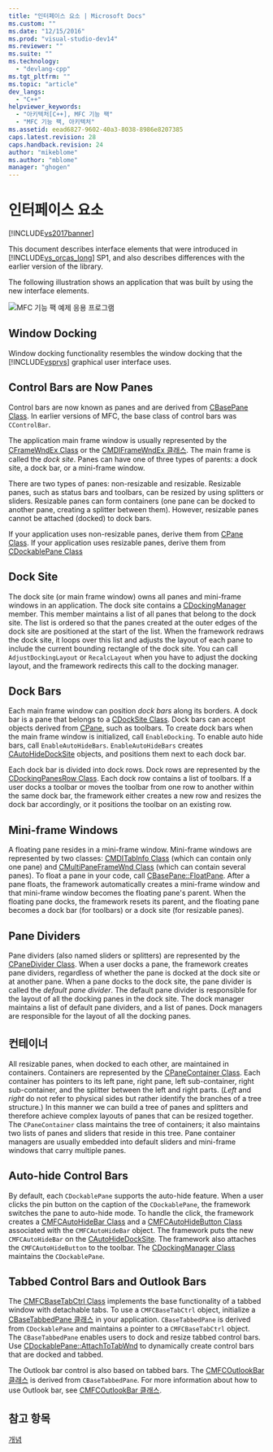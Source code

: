 ```yaml
---
title: "인터페이스 요소 | Microsoft Docs"
ms.custom: ""
ms.date: "12/15/2016"
ms.prod: "visual-studio-dev14"
ms.reviewer: ""
ms.suite: ""
ms.technology: 
  - "devlang-cpp"
ms.tgt_pltfrm: ""
ms.topic: "article"
dev_langs: 
  - "C++"
helpviewer_keywords: 
  - "아키텍처[C++], MFC 기능 팩"
  - "MFC 기능 팩, 아키텍처"
ms.assetid: eead6827-9602-40a3-8038-8986e8207385
caps.latest.revision: 28
caps.handback.revision: 24
author: "mikeblome"
ms.author: "mblome"
manager: "ghogen"
---
```

# 인터페이스 요소
[!INCLUDE[vs2017banner](../assembler/inline/includes/vs2017banner.md)]

This document describes interface elements that were introduced in [!INCLUDE[vs_orcas_long](../atl/reference/includes/vs_orcas_long_md.md)] SP1, and also describes differences with the earlier version of the library.  
  
 The following illustration shows an application that was built by using the new interface elements.  
  
 ![MFC 기능 팩 예제 응용 프로그램](../mfc/media/mfc_featurepack.png "MFC\_FeaturePack")  
  
## Window Docking  
 Window docking functionality resembles the window docking that the [!INCLUDE[vsprvs](../assembler/masm/includes/vsprvs_md.md)] graphical user interface uses.  
  
## Control Bars are Now Panes  
 Control bars are now known as panes and are derived from [CBasePane Class](../mfc/reference/cbasepane-class.md).  In earlier versions of MFC, the base class of control bars was `CControlBar`.  
  
 The application main frame window is usually represented by the [CFrameWndEx Class](../mfc/reference/cframewndex-class.md) or the [CMDIFrameWndEx 클래스](../mfc/reference/cmdiframewndex-class.md).  The main frame is called the *dock site*.  Panes can have one of three types of parents: a dock site, a dock bar, or a mini\-frame window.  
  
 There are two types of panes: non\-resizable and resizable.  Resizable panes, such as status bars and toolbars, can be resized by using splitters or sliders.  Resizable panes can form containers \(one pane can be docked to another pane, creating a splitter between them\).  However, resizable panes cannot be attached \(docked\) to dock bars.  
  
 If your application uses non\-resizable panes, derive them from [CPane Class](../mfc/reference/cpane-class.md).  If your application uses resizable panes, derive them from [CDockablePane Class](../mfc/reference/cdockablepane-class.md)  
  
## Dock Site  
 The dock site \(or main frame window\) owns all panes and mini\-frame windows in an application.  The dock site contains a [CDockingManager](../mfc/reference/cdockingmanager-class.md) member.  This member maintains a list of all panes that belong to the dock site.  The list is ordered so that the panes created at the outer edges of the dock site are positioned at the start of the list.  When the framework redraws the dock site, it loops over this list and adjusts the layout of each pane to include the current bounding rectangle of the dock site.  You can call `AdjustDockingLayout` or `RecalcLayout` when you have to adjust the docking layout, and the framework redirects this call to the docking manager.  
  
## Dock Bars  
 Each main frame window can position *dock bars* along its borders.  A dock bar is a pane that belongs to a [CDockSite Class](../mfc/reference/cdocksite-class.md).  Dock bars can accept objects derived from [CPane](../mfc/reference/cpane-class.md), such as toolbars.  To create dock bars when the main frame window is initialized, call `EnableDocking`.  To enable auto hide bars, call `EnableAutoHideBars`.  `EnableAutoHideBars` creates [CAutoHideDockSite](../mfc/reference/cautohidedocksite-class.md) objects, and positions them next to each dock bar.  
  
 Each dock bar is divided into dock rows.  Dock rows are represented by the [CDockingPanesRow Class](../mfc/reference/cdockingpanesrow-class.md).  Each dock row contains a list of toolbars.  If a user docks a toolbar or moves the toolbar from one row to another within the same dock bar, the framework either creates a new row and resizes the dock bar accordingly, or it positions the toolbar on an existing row.  
  
## Mini\-frame Windows  
 A floating pane resides in a mini\-frame window.  Mini\-frame windows are represented by two classes: [CMDITabInfo Class](../mfc/reference/cmditabinfo-class.md) \(which can contain only one pane\) and [CMultiPaneFrameWnd Class](../mfc/reference/cmultipaneframewnd-class.md) \(which can contain several panes\).  To float a pane in your code, call [CBasePane::FloatPane](../Topic/CBasePane::FloatPane.md).  After a pane floats, the framework automatically creates a mini\-frame window and that mini\-frame window becomes the floating pane's parent.  When the floating pane docks, the framework resets its parent, and the floating pane becomes a dock bar \(for toolbars\) or a dock site \(for resizable panes\).  
  
## Pane Dividers  
 Pane dividers \(also named sliders or splitters\) are represented by the [CPaneDivider Class](../mfc/reference/cpanedivider-class.md).  When a user docks a pane, the framework creates pane dividers, regardless of whether the pane is docked at the dock site or at another pane.  When a pane docks to the dock site, the pane divider is called the *default pane divider*.  The default pane divider is responsible for the layout of all the docking panes in the dock site.  The dock manager maintains a list of default pane dividers, and a list of panes.  Dock managers are responsible for the layout of all the docking panes.  
  
## 컨테이너  
 All resizable panes, when docked to each other, are maintained in containers.  Containers are represented by the [CPaneContainer Class](../mfc/reference/cpanecontainer-class.md).  Each container has pointers to its left pane, right pane, left sub\-container, right sub\-container, and the splitter between the left and right parts. \(*Left* and *right* do not refer to physical sides but rather identify the branches of a tree structure.\) In this manner we can build a tree of panes and splitters and therefore achieve complex layouts of panes that can be resized together.  The `CPaneContainer` class maintains the tree of containers; it also maintains two lists of panes and sliders that reside in this tree.  Pane container managers are usually embedded into default sliders and mini\-frame windows that carry multiple panes.  
  
## Auto\-hide Control Bars  
 By default, each `CDockablePane` supports the auto\-hide feature.  When a user clicks the pin button on the caption of the `CDockablePane`, the framework switches the pane to auto\-hide mode.  To handle the click, the framework creates a [CMFCAutoHideBar Class](../mfc/reference/cmfcautohidebar-class.md) and a [CMFCAutoHideButton Class](../mfc/reference/cmfcautohidebutton-class.md) associated with the `CMFCAutoHideBar` object.  The framework puts the new `CMFCAutoHideBar` on the [CAutoHideDockSite](../mfc/reference/cautohidedocksite-class.md).  The framework also attaches the `CMFCAutoHideButton` to the toolbar.  The [CDockingManager Class](../mfc/reference/cdockingmanager-class.md) maintains the `CDockablePane`.  
  
## Tabbed Control Bars and Outlook Bars  
 The [CMFCBaseTabCtrl Class](../mfc/reference/cmfcbasetabctrl-class.md) implements the base functionality of a tabbed window with detachable tabs.  To use a `CMFCBaseTabCtrl` object, initialize a [CBaseTabbedPane 클래스](../mfc/reference/cbasetabbedpane-class.md) in your application.  `CBaseTabbedPane` is derived from `CDockablePane` and maintains a pointer to a `CMFCBaseTabCtrl` object.  The `CBaseTabbedPane` enables users to dock and resize tabbed control bars.  Use [CDockablePane::AttachToTabWnd](../Topic/CDockablePane::AttachToTabWnd.md) to dynamically create control bars that are docked and tabbed.  
  
 The Outlook bar control is also based on tabbed bars.  The [CMFCOutlookBar 클래스](../mfc/reference/cmfcoutlookbar-class.md) is derived from `CBaseTabbedPane`.  For more information about how to use Outlook bar, see [CMFCOutlookBar 클래스](../mfc/reference/cmfcoutlookbar-class.md).  
  
## 참고 항목  
 [개념](../mfc/mfc-concepts.md)